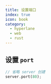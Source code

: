 ```yaml
---
title: 设置端口
index: true
icon: book
category:
  - hyperlane
  - web
  - rust
---
```


## 设置 `port`

```rust
// 省略 server 创建
server.port(80);
```
